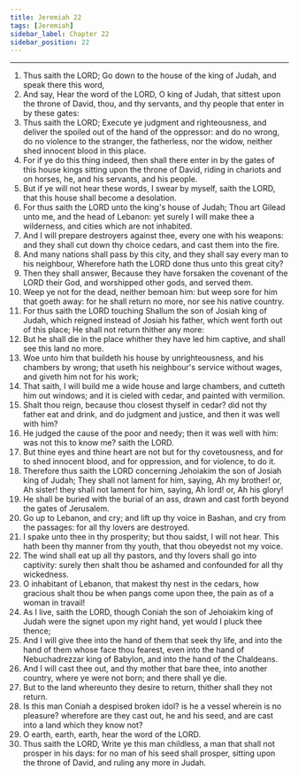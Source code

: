 ```yaml
---
title: Jeremiah 22
tags: [Jeremiah]
sidebar_label: Chapter 22
sidebar_position: 22
---
```


---
1. Thus saith the LORD; Go down to the house of the king of Judah, and speak there this word,
2. And say, Hear the word of the LORD, O king of Judah, that sittest upon the throne of David, thou, and thy servants, and thy people that enter in by these gates:
3. Thus saith the LORD; Execute ye judgment and righteousness, and deliver the spoiled out of the hand of the oppressor: and do no wrong, do no violence to the stranger, the fatherless, nor the widow, neither shed innocent blood in this place.
4. For if ye do this thing indeed, then shall there enter in by the gates of this house kings sitting upon the throne of David, riding in chariots and on horses, he, and his servants, and his people.
5. But if ye will not hear these words, I swear by myself, saith the LORD, that this house shall become a desolation.
6. For thus saith the LORD unto the king's house of Judah; Thou art Gilead unto me, and the head of Lebanon: yet surely I will make thee a wilderness, and cities which are not inhabited.
7. And I will prepare destroyers against thee, every one with his weapons: and they shall cut down thy choice cedars, and cast them into the fire.
8. And many nations shall pass by this city, and they shall say every man to his neighbour, Wherefore hath the LORD done thus unto this great city?
9. Then they shall answer, Because they have forsaken the covenant of the LORD their God, and worshipped other gods, and served them.
10. Weep ye not for the dead, neither bemoan him: but weep sore for him that goeth away: for he shall return no more, nor see his native country.
11. For thus saith the LORD touching Shallum the son of Josiah king of Judah, which reigned instead of Josiah his father, which went forth out of this place; He shall not return thither any more:
12. But he shall die in the place whither they have led him captive, and shall see this land no more.
13. Woe unto him that buildeth his house by unrighteousness, and his chambers by wrong; that useth his neighbour's service without wages, and giveth him not for his work;
14. That saith, I will build me a wide house and large chambers, and cutteth him out windows; and it is cieled with cedar, and painted with vermilion.
15. Shalt thou reign, because thou closest thyself in cedar? did not thy father eat and drink, and do judgment and justice, and then it was well with him?
16. He judged the cause of the poor and needy; then it was well with him: was not this to know me? saith the LORD.
17. But thine eyes and thine heart are not but for thy covetousness, and for to shed innocent blood, and for oppression, and for violence, to do it.
18. Therefore thus saith the LORD concerning Jehoiakim the son of Josiah king of Judah; They shall not lament for him, saying, Ah my brother! or, Ah sister! they shall not lament for him, saying, Ah lord! or, Ah his glory!
19. He shall be buried with the burial of an ass, drawn and cast forth beyond the gates of Jerusalem.
20. Go up to Lebanon, and cry; and lift up thy voice in Bashan, and cry from the passages: for all thy lovers are destroyed.
21. I spake unto thee in thy prosperity; but thou saidst, I will not hear. This hath been thy manner from thy youth, that thou obeyedst not my voice.
22. The wind shall eat up all thy pastors, and thy lovers shall go into captivity: surely then shalt thou be ashamed and confounded for all thy wickedness.
23. O inhabitant of Lebanon, that makest thy nest in the cedars, how gracious shalt thou be when pangs come upon thee, the pain as of a woman in travail!
24. As I live, saith the LORD, though Coniah the son of Jehoiakim king of Judah were the signet upon my right hand, yet would I pluck thee thence;
25. And I will give thee into the hand of them that seek thy life, and into the hand of them whose face thou fearest, even into the hand of Nebuchadrezzar king of Babylon, and into the hand of the Chaldeans.
26. And I will cast thee out, and thy mother that bare thee, into another country, where ye were not born; and there shall ye die.
27. But to the land whereunto they desire to return, thither shall they not return.
28. Is this man Coniah a despised broken idol? is he a vessel wherein is no pleasure? wherefore are they cast out, he and his seed, and are cast into a land which they know not?
29. O earth, earth, earth, hear the word of the LORD.
30. Thus saith the LORD, Write ye this man childless, a man that shall not prosper in his days: for no man of his seed shall prosper, sitting upon the throne of David, and ruling any more in Judah.